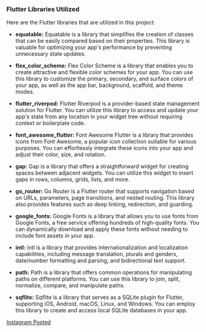 ### Flutter Libraries Utilized

Here are the Flutter libraries that are utilized in this project:

- **equatable:** Equatable is a library that simplifies the creation of classes that can be easily compared based on their properties. This library is valuable for optimizing your app's performance by preventing unnecessary state updates.

- **flex_color_scheme:** Flex Color Scheme is a library that enables you to create attractive and flexible color schemes for your app. You can use this library to customize the primary, secondary, and surface colors of your app, as well as the app bar, background, scaffold, and theme modes.

- **flutter_riverpod:** Flutter Riverpod is a provider-based state management solution for Flutter. You can utilize this library to access and update your app's state from any location in your widget tree without requiring context or boilerplate code.

- **font_awesome_flutter:** Font Awesome Flutter is a library that provides icons from Font Awesome, a popular icon collection suitable for various purposes. You can effortlessly integrate these icons into your app and adjust their color, size, and rotation.

- **gap:** Gap is a library that offers a straightforward widget for creating spaces between adjacent widgets. You can utilize this widget to insert gaps in rows, columns, grids, lists, and more.

- **go_router:** Go Router is a Flutter router that supports navigation based on URLs, parameters, page transitions, and nested routing. This library also provides features such as deep linking, redirection, and guarding.

- **google_fonts:** Google Fonts is a library that allows you to use fonts from Google Fonts, a free service offering hundreds of high-quality fonts. You can dynamically download and apply these fonts without needing to include font assets in your app.

- **intl:** Intl is a library that provides internationalization and localization capabilities, including message translation, plurals and genders, date/number formatting and parsing, and bidirectional text support.

- **path:** Path is a library that offers common operations for manipulating paths on different platforms. You can use this library to join, split, normalize, compare, and manipulate paths.

- **sqflite:** Sqflite is a library that serves as a SQLite plugin for Flutter, supporting iOS, Android, macOS, Linux, and Windows. You can employ this library to create and access local SQLite databases in your app.

[Instagram Posted](https://www.instagram.com/p/CzGtpW4yaCd/)
